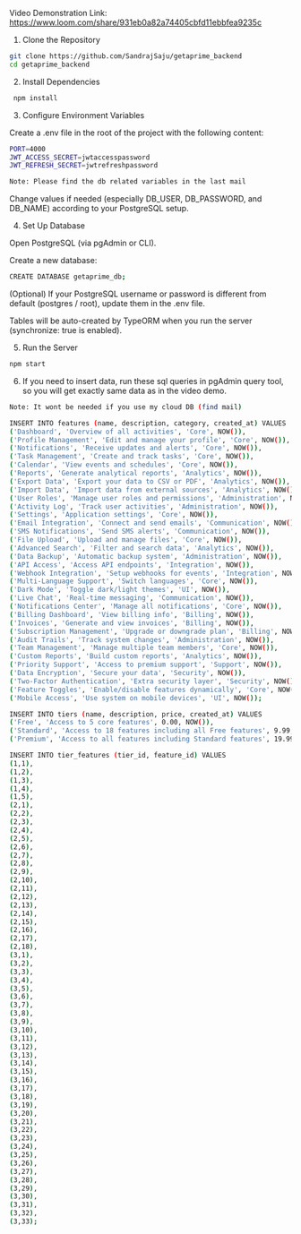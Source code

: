Video Demonstration Link: https://www.loom.com/share/931eb0a82a74405cbfd11ebbfea9235c

1. Clone the Repository

```bash
git clone https://github.com/SandrajSaju/getaprime_backend
cd getaprime_backend
```

2. Install Dependencies
```bash
 npm install
```
 
3. Configure Environment Variables

Create a .env file in the root of the project with the following content:

```bash
PORT=4000
JWT_ACCESS_SECRET=jwtaccesspassword
JWT_REFRESH_SECRET=jwtrefreshpassword

Note: Please find the db related variables in the last mail
```
Change values if needed (especially DB_USER, DB_PASSWORD, and DB_NAME) according to your PostgreSQL setup.

4. Set Up Database

Open PostgreSQL (via pgAdmin or CLI).

Create a new database:
```bash
CREATE DATABASE getaprime_db;
```

(Optional) If your PostgreSQL username or password is different from default (postgres / root), update them in the .env file.

Tables will be auto-created by TypeORM when you run the server (synchronize: true is enabled).

5. Run the Server
```bash
npm start
```

6. If you need to insert data, run these sql queries in pgAdmin query tool, so you will get exactly same data as in the video demo.
   
```bash
Note: It wont be needed if you use my cloud DB (find mail)

INSERT INTO features (name, description, category, created_at) VALUES
('Dashboard', 'Overview of all activities', 'Core', NOW()),
('Profile Management', 'Edit and manage your profile', 'Core', NOW()),
('Notifications', 'Receive updates and alerts', 'Core', NOW()),
('Task Management', 'Create and track tasks', 'Core', NOW()),
('Calendar', 'View events and schedules', 'Core', NOW()),
('Reports', 'Generate analytical reports', 'Analytics', NOW()),
('Export Data', 'Export your data to CSV or PDF', 'Analytics', NOW()),
('Import Data', 'Import data from external sources', 'Analytics', NOW()),
('User Roles', 'Manage user roles and permissions', 'Administration', NOW()),
('Activity Log', 'Track user activities', 'Administration', NOW()),
('Settings', 'Application settings', 'Core', NOW()),
('Email Integration', 'Connect and send emails', 'Communication', NOW()),
('SMS Notifications', 'Send SMS alerts', 'Communication', NOW()),
('File Upload', 'Upload and manage files', 'Core', NOW()),
('Advanced Search', 'Filter and search data', 'Analytics', NOW()),
('Data Backup', 'Automatic backup system', 'Administration', NOW()),
('API Access', 'Access API endpoints', 'Integration', NOW()),
('Webhook Integration', 'Setup webhooks for events', 'Integration', NOW()),
('Multi-Language Support', 'Switch languages', 'Core', NOW()),
('Dark Mode', 'Toggle dark/light themes', 'UI', NOW()),
('Live Chat', 'Real-time messaging', 'Communication', NOW()),
('Notifications Center', 'Manage all notifications', 'Core', NOW()),
('Billing Dashboard', 'View billing info', 'Billing', NOW()),
('Invoices', 'Generate and view invoices', 'Billing', NOW()),
('Subscription Management', 'Upgrade or downgrade plan', 'Billing', NOW()),
('Audit Trails', 'Track system changes', 'Administration', NOW()),
('Team Management', 'Manage multiple team members', 'Core', NOW()),
('Custom Reports', 'Build custom reports', 'Analytics', NOW()),
('Priority Support', 'Access to premium support', 'Support', NOW()),
('Data Encryption', 'Secure your data', 'Security', NOW()),
('Two-Factor Authentication', 'Extra security layer', 'Security', NOW()),
('Feature Toggles', 'Enable/disable features dynamically', 'Core', NOW()),
('Mobile Access', 'Use system on mobile devices', 'UI', NOW());

INSERT INTO tiers (name, description, price, created_at) VALUES
('Free', 'Access to 5 core features', 0.00, NOW()),
('Standard', 'Access to 18 features including all Free features', 9.99, NOW()),
('Premium', 'Access to all features including Standard features', 19.99, NOW());

INSERT INTO tier_features (tier_id, feature_id) VALUES
(1,1),
(1,2),
(1,3),
(1,4),
(1,5),
(2,1),
(2,2),
(2,3),
(2,4),
(2,5),
(2,6),
(2,7),
(2,8),
(2,9),
(2,10),
(2,11),
(2,12),
(2,13),
(2,14),
(2,15),
(2,16),
(2,17),
(2,18),
(3,1),
(3,2),
(3,3),
(3,4),
(3,5),
(3,6),
(3,7),
(3,8),
(3,9),
(3,10),
(3,11),
(3,12),
(3,13),
(3,14),
(3,15),
(3,16),
(3,17),
(3,18),
(3,19),
(3,20),
(3,21),
(3,22),
(3,23),
(3,24),
(3,25),
(3,26),
(3,27),
(3,28),
(3,29),
(3,30),
(3,31),
(3,32),
(3,33);
```
